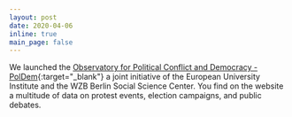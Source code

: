 ```yaml
---
layout: post
date: 2020-04-06 
inline: true
main_page: false
---
```


We launched the [Observatory for Political Conflict and Democracy - PolDem](https://poldem.eui.eu/){:target="_blank"} a joint initiative of the European University Institute and the WZB Berlin Social Science Center. You find on the website a multitude of data on protest events, election campaigns, and public debates.